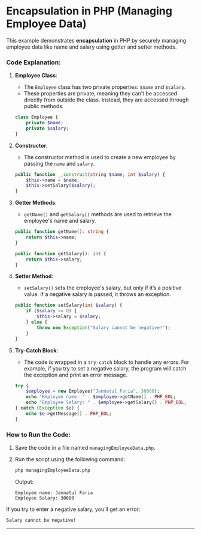# Encapsulation in PHP (Managing Employee Data)

This example demonstrates **encapsulation** in PHP by securely managing employee data like name and salary using getter and setter methods.

### Code Explanation:

1. **Employee Class**:
   - The `Employee` class has two private properties: `$name` and `$salary`. 
   - These properties are private, meaning they can’t be accessed directly from outside the class. Instead, they are accessed through public methods.
   
   ```php
   class Employee {
       private $name;
       private $salary;
   }
   ```

2. **Constructor**:
   - The constructor method is used to create a new employee by passing the `name` and `salary`.
   
   ```php
   public function __construct(string $name, int $salary) {
       $this->name = $name;
       $this->setSalary($salary);
   }
   ```

3. **Getter Methods**:
   - `getName()` and `getSalary()` methods are used to retrieve the employee's name and salary.

   ```php
   public function getName(): string {
       return $this->name;
   }
   
   public function getSalary(): int {
       return $this->salary;
   }
   ```

4. **Setter Method**:
   - `setSalary()` sets the employee's salary, but only if it’s a positive value. If a negative salary is passed, it throws an exception.
   
   ```php
   public function setSalary(int $salary) {
       if ($salary >= 0) {
           $this->salary = $salary;
       } else {
           throw new Exception("Salary cannot be negative!");
       }
   }
   ```

5. **Try-Catch Block**:
   - The code is wrapped in a `try-catch` block to handle any errors. For example, if you try to set a negative salary, the program will catch the exception and print an error message.

   ```php
   try {
       $employee = new Employee("Jannatul Faria", 30000);
       echo "Employee name: " . $employee->getName() . PHP_EOL;
       echo "Employee Salary: " . $employee->getSalary() . PHP_EOL;
   } catch (Exception $e) {
       echo $e->getMessage() . PHP_EOL;
   }
   ```

### How to Run the Code:

1. Save the code in a file named `managingEmployeeData.php`.
2. Run the script using the following command:

   ```bash
   php managingEmployeeData.php
   ```

   Output:
   ```
   Employee name: Jannatul Faria
   Employee Salary: 30000
   ```

If you try to enter a negative salary, you’ll get an error:

   ```
   Salary cannot be negative!
   ```

---